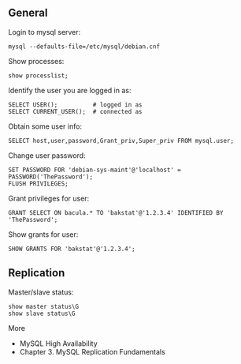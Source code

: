 General
-------

Login to mysql server:

    mysql --defaults-file=/etc/mysql/debian.cnf
    
Show processes:

    show processlist;

Identify the user you are logged in as:

    SELECT USER();          # logged in as
    SELECT CURRENT_USER();  # connected as

Obtain some user info:

    SELECT host,user,password,Grant_priv,Super_priv FROM mysql.user;

Change user password:

    SET PASSWORD FOR 'debian-sys-maint'@'localhost' = PASSWORD('ThePassword');
    FLUSH PRIVILEGES;

Grant privileges for user:

    GRANT SELECT ON bacula.* TO 'bakstat'@'1.2.3.4' IDENTIFIED BY 'ThePassword';
    
Show grants for user:

    SHOW GRANTS FOR 'bakstat'@'1.2.3.4';
    
Replication
-----------

Master/slave status:

    show master status\G
    show slave status\G

More

* MySQL High Availability
 * Chapter 3. MySQL Replication Fundamentals 
